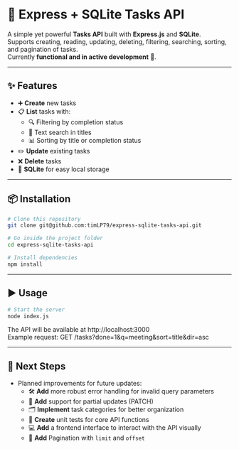 # 📝 Express + SQLite Tasks API

A simple yet powerful **Tasks API** built with **Express.js** and **SQLite**.  
Supports creating, reading, updating, deleting, filtering, searching, sorting, and pagination of tasks.  
Currently **functional and in active development** 🚀.

---

## ✨ Features
- ➕ **Create** new tasks  
- 📋 **List** tasks with:
  - 🔍 Filtering by completion status
  - 📝 Text search in titles
  - 📊 Sorting by title or completion status 
- ✏️ **Update** existing tasks  
- ❌ **Delete** tasks  
- 💾 **SQLite** for easy local storage  

---

## 📦 Installation
```bash
# Clone this repository
git clone git@github.com:timLP79/express-sqlite-tasks-api.git

# Go inside the project folder
cd express-sqlite-tasks-api

# Install dependencies
npm install
```
---

## ▶️ Usage

```bash
# Start the server
node index.js
```

The API will be available at http://localhost:3000  
Example request: GET /tasks?done=1&q=meeting&sort=title&dir=asc

---

## 🔮 Next Steps
- Planned improvements for future updates:
  - 🛠️ **Add** more robust error handling for invalid query parameters
  - 🧩 **Add** support for partial updates (PATCH)
  - 🗂️ **Implement** task categories for better organization
  - 🧪 **Create** unit tests for core API functions
  - 💻 **Add** a frontend interface to interact with the API visually
  - 📄 **Add** Pagination with `limit` and `offset`
